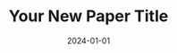 ---
title: "Your New Paper Title"
authors:
- Your Name
- Other Authors
date: "2024-01-01"  # Adjust the date

# Publication type (2 for journal article)
publication_types: ["2"]

# Publication name
publication: "American Journal of Human Genetics"

#abstract: "Your abstract here"

# Add your links here
links:
- name: "Paper"
  url: "https://www.cell.com/ajhg/fulltext/S0002-9297(23)00325-7"
#- name: "DOI"
  #url: "https://doi.org/your-doi"

# Optional direct URLs to different resources
url_pdf: ""
url_code: ""
url_dataset: ""
---